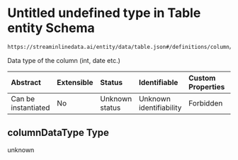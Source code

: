 # Untitled undefined type in Table entity Schema

```txt
https://streaminlinedata.ai/entity/data/table.json#/definitions/column/properties/columnDataType
```

Data type of the column (int, date etc.)

| Abstract            | Extensible | Status         | Identifiable            | Custom Properties | Additional Properties | Access Restrictions | Defined In                                                                 |
| :------------------ | :--------- | :------------- | :---------------------- | :---------------- | :-------------------- | :------------------ | :------------------------------------------------------------------------- |
| Can be instantiated | No         | Unknown status | Unknown identifiability | Forbidden         | Allowed               | none                | [table.json*](../out/schema/entity/data/table.json "open original schema") |

## columnDataType Type

unknown
